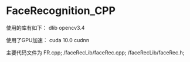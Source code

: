 # FaceRecognition_CPP

使用的库有如下：
dlib
opencv3.4

使用了GPU加速：
cuda 10.0
cudnn

主要代码文件为
FR.cpp;
/faceRecLib/faceRec.cpp;
/faceRecLib/faceRec.h;
